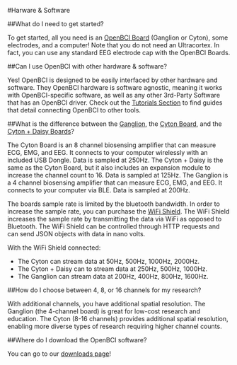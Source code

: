 #Harware & Software

##What do I need to get started?

To get started, all you need is an [OpenBCI Board](http://shop.openbci.com/collections/frontpage/boards) (Ganglion or Cyton), some electrodes, and a computer! Note that you do not need an Ultracortex. In fact, you can use any standard EEG electrode cap with the OpenBCI Boards.

##Can I use OpenBCI with other hardware & software?

Yes! OpenBCI is designed to be easily interfaced by other hardware and software. They OpenBCI hardware is software agnostic, meaning it works with OpenBCI-specific software, as well as any other 3rd-Party Software that has an OpenBCI driver. Check out the [Tutorials Section](http://docs.openbci.com/Tutorials/01-GettingStarted) to find guides that detail connecting OpenBCI to other tools.

##What is the difference between the [Ganglion](http://shop.openbci.com/collections/frontpage/products/pre-order-ganglion-board?variant=13461804483), the [Cyton Board](https://shop.openbci.com/collections/frontpage/products/cyton-biosensing-board-8-channel?variant=38958638542), and the [Cyton + Daisy Boards](https://shop.openbci.com/collections/frontpage/products/cyton-daisy-biosensing-boards-16-channel?variant=38959256526)?

The Cyton Board is an 8 channel biosensing amplifier that can measure ECG, EMG, and EEG. It connects to your computer wirelessly with an included USB Dongle. Data is sampled at 250Hz.
The Cyton + Daisy is the same as the Cyton Board, but it also includes an expansion module to increase the channel count to 16. Data is sampled at 125Hz.
The Ganglion is a 4 channel biosensing amplifier that can measure ECG, EMG, and EEG. It connects to your computer via BLE. Data is sampled at 200Hz.

The boards sample rate is limited by the bluetooth bandwidth. In order to increase the sample rate, you can purchase the [WiFi Shield](https://shop.openbci.com/collections/frontpage/products/wifi-shield?variant=44534009550). The WiFi Shield increases the sample rate by transmitting the data via WiFi as opposed to Bluetooth. The WiFi Shield can be controlled through HTTP requests and can send JSON objects with data in nano volts. 

With the WiFi Shield connected: 

* The Cyton can stream data at 50Hz, 500Hz, 1000Hz, 2000Hz.
* The Cyton + Daisy can to stream data at 250Hz, 500Hz, 1000Hz.
* The Ganglion can stream data at 200Hz, 400Hz, 800Hz, 1600Hz.

##How do I choose between 4, 8, or 16 channels for my research?

With additional channels, you have additional spatial resolution. The Ganglion (the 4-channel board) is great for low-cost research and education. The Cyton (8-16 channels) provides additional spatial resolution, enabling more diverse types of research requiring higher channel counts.

##Where do I download the OpenBCI software?

You can go to our [downloads page](http://openbci.com/donation)!
